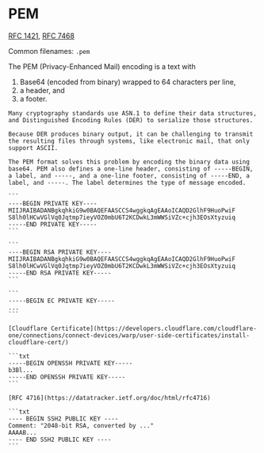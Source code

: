 # PEM

[RFC 1421](https://datatracker.ietf.org/doc/html/rfc1421), [RFC 7468](https://datatracker.ietf.org/doc/html/rfc7468)

Common filenames: `.pem`

The PEM (Privacy-Enhanced Mail) encoding is a text with
1. Base64 (encoded from binary) wrapped to 64 characters per line,
2. a header, and
3. a footer.

~~~admonish quote title="PEM (Wikipedia)"
Many cryptography standards use ASN.1 to define their data structures, and Distinguished Encoding Rules (DER) to serialize those structures.

Because DER produces binary output, it can be challenging to transmit the resulting files through systems, like electronic mail, that only support ASCII.

The PEM format solves this problem by encoding the binary data using base64. PEM also defines a one-line header, consisting of -----BEGIN, a label, and -----, and a one-line footer, consisting of -----END, a label, and -----. The label determines the type of message encoded. 
~~~

~~~admonish example title="Example 1: Generic private key"
```
----BEGIN PRIVATE KEY----
MIIJRAIBADANBgkqhkiG9w0BAQEFAASCCS4wggkqAgEAAoICAQD2GlhF9HuoPwiF
S8lh0lHCwVGlVq0Jqtmp7ieyVOZ0mbU6T2KCDwkL3mWWSiVZc+cjh3EOsXtyzuiq
-----END PRIVATE KEY-----
```
~~~

~~~admonish example title="Example 2: RSA private key"
```
----BEGIN RSA PRIVATE KEY----
MIIJRAIBADANBgkqhkiG9w0BAQEFAASCCS4wggkqAgEAAoICAQD2GlhF9HuoPwiF
S8lh0lHCwVGlVq0Jqtmp7ieyVOZ0mbU6T2KCDwkL3mWWSiVZc+cjh3EOsXtyzuiq
-----END RSA PRIVATE KEY-----
```
~~~

~~~admonish example title="Example 3: EC private key"
```
-----BEGIN EC PRIVATE KEY-----
...
```
~~~

~~~admonish example title="Example 4: Digital certificate"
[Cloudflare Certificate](https://developers.cloudflare.com/cloudflare-one/connections/connect-devices/warp/user-side-certificates/install-cloudflare-cert/)
~~~


~~~admonish example title="Example 5: SSH private key"
```txt
-----BEGIN OPENSSH PRIVATE KEY-----
b3Bl...
-----END OPENSSH PRIVATE KEY-----
```
~~~

~~~admonish example title="Example 6: SSH public key"
[RFC 4716](https://datatracker.ietf.org/doc/html/rfc4716)

```txt
---- BEGIN SSH2 PUBLIC KEY ----
Comment: "2048-bit RSA, converted by ..."
AAAAB...
---- END SSH2 PUBLIC KEY ----
```
~~~
